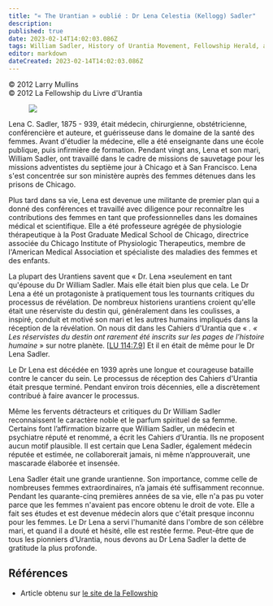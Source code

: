 ```yaml
---
title: "« The Urantian » oublié : Dr Lena Celestia (Kellogg) Sadler"
description: 
published: true
date: 2023-02-14T14:02:03.086Z
tags: William Sadler, History of Urantia Movement, Fellowship Herald, article
editor: markdown
dateCreated: 2023-02-14T14:02:03.086Z
---
```


<p class="v-card v-sheet theme--light grey lighten-3 px-2">© 2012 Larry Mullins<br>© 2012 La Fellowship du Livre d'Urantia</p>



<figure id="Lena_Sadler" class="image urantiapedia image-style-align-right">
<img src="/image/article/Lena_Sadler.png">
</figure>

Lena C. Sadler, 1875 - 939, était médecin, chirurgienne, obstétricienne, conférencière et auteure, et guérisseuse dans le domaine de la santé des femmes. Avant d'étudier la médecine, elle a été enseignante dans une école publique, puis infirmière de formation. Pendant vingt ans, Lena et son mari, William Sadler, ont travaillé dans le cadre de missions de sauvetage pour les missions adventistes du septième jour à Chicago et à San Francisco. Lena s'est concentrée sur son ministère auprès des femmes détenues dans les prisons de Chicago. 

Plus tard dans sa vie, Lena est devenue une militante de premier plan qui a donné des conférences et travaillé avec diligence pour reconnaître les contributions des femmes en tant que professionnelles dans les domaines médical et scientifique. Elle a été professeure agrégée de physiologie thérapeutique à la Post Graduate Medical School de Chicago, directrice associée du Chicago Institute of Physiologic Therapeutics, membre de l'American Medical Association et spécialiste des maladies des femmes et des enfants. 

La plupart des Urantiens savent que « Dr. Lena »seulement en tant qu'épouse du Dr William Sadler. Mais elle était bien plus que cela. Le Dr Lena a été un protagoniste à pratiquement tous les tournants critiques du processus de révélation. De nombreux historiens urantiens croient qu'elle était une réserviste du destin qui, généralement dans les coulisses, a inspiré, conduit et motivé son mari et les autres humains impliqués dans la réception de la révélation. On nous dit dans les Cahiers d'Urantia que « _. « Les réservistes du destin ont rarement été inscrits sur les pages de l’histoire humaine_ » sur notre planète. [[LU 114:7.9](/fr/The_Urantia_Book/114#p7_9)] Et il en était de même pour le Dr Lena Sadler. 

Le Dr Lena est décédée en 1939 après une longue et courageuse bataille contre le cancer du sein. Le processus de réception des Cahiers d'Urantia était presque terminé. Pendant environ trois décennies, elle a discrètement contribué à faire avancer le processus. 

Même les fervents détracteurs et critiques du Dr William Sadler reconnaissent le caractère noble et le parfum spirituel de sa femme. Certains font l’affirmation bizarre que William Sadler, un médecin et psychiatre réputé et renommé, a écrit les Cahiers d’Urantia. Ils ne proposent aucun motif plausible. Il est certain que Lena Sadler, également médecin réputée et estimée, ne collaborerait jamais, ni même n’approuverait, une mascarade élaborée et insensée. 

Lena Sadler était une grande urantienne. Son importance, comme celle de nombreuses femmes extraordinaires, n’a jamais été suffisamment reconnue. Pendant les quarante-cinq premières années de sa vie, elle n'a pas pu voter parce que les femmes n'avaient pas encore obtenu le droit de vote. Elle a fait ses études et est devenue médecin alors que c'était presque inconnu pour les femmes. Le Dr Lena a servi l'humanité dans l'ombre de son célèbre mari, et quand il a douté et hésité, elle est restée ferme. Peut-être que de tous les pionniers d’Urantia, nous devons au Dr Lena Sadler la dette de gratitude la plus profonde. 

## Références

- Article obtenu sur [le site de la Fellowship](https://urantia-book.org/archive/newsletters/herald/)

